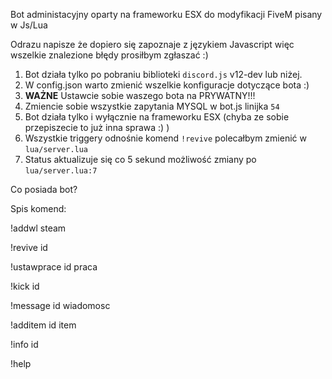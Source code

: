 Bot administacyjny oparty na frameworku ESX do modyfikacji FiveM pisany w Js/Lua

Odrazu napisze że dopiero się zapoznaje z językiem Javascript więc wszelkie znalezione błędy prosiłbym zgłaszać :)

1. Bot działa tylko po pobraniu biblioteki `discord.js` v12-dev lub niżej.
2. W config.json warto zmienić wszelkie konfiguracje dotyczące bota :)
3. **WAŻNE** Ustawcie sobie waszego bota na PRYWATNY!!!
4. Zmiencie sobie wszystkie zapytania MYSQL w bot.js linijka `54`
5. Bot działa tylko i wyłącznie na frameworku ESX (chyba ze sobie przepiszecie to już inna sprawa :) )
6. Wszystkie triggery odnośnie komend `!revive` polecałbym zmienić w `lua/server.lua`
7. Status aktualizuje się co 5 sekund możliwość zmiany po `lua/server.lua:7`

Co posiada bot?

Spis komend:


!addwl steam

!revive id

!ustawprace id praca

!kick id

!message id wiadomosc

!additem id item

!info id

!help
